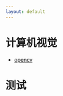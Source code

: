 ```yaml
---
layout: default
---
```


# 计算机视觉
- [opencv](/blog/cv/opencv_largest_connected_components')

# 测试